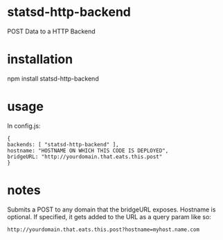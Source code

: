 statsd-http-backend
===================

POST Data to a HTTP Backend

installation
============

   npm install statsd-http-backend

usage
=====

In config.js:  

```
{
backends: [ "statsd-http-backend" ],
hostname: "HOSTNAME ON WHICH THIS CODE IS DEPLOYED",
bridgeURL: "http://yourdomain.that.eats.this.post"
}
```

notes
=====

Submits a POST to any domain that the bridgeURL exposes. Hostname is
optional. If specified, it gets added to the URL as a query param like
so:


```
http://yourdomain.that.eats.this.post?hostname=myhost.name.com
```
